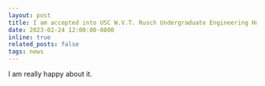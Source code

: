 ```yaml
---
layout: post
title: I am accepted into USC W.V.T. Rusch Undergraduate Engineering Honors Program
date: 2023-02-24 12:00:00-0800
inline: true
related_posts: false
tags: news
---
```


I am really happy about it.